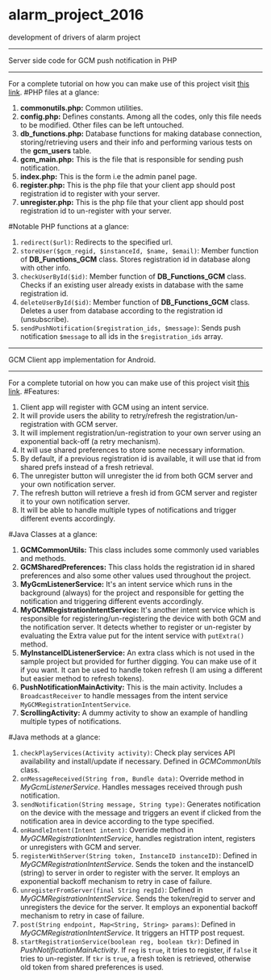 # alarm_project_2016
development of drivers of alarm project
*************************************************
Server side code for GCM push notification in PHP
*************************************************
For a complete tutorial on how you can make use of this project visit [this link](https://neurobin.org/docs/android/push-notification-gcm-client-server/).
<span id="server-php-files"></span>
#PHP files at a glance:

1. **commonutils.php:** Common utilities.
2. **config.php:** Defines constants. Among all the codes, only this file needs to be modified. Other files can be left untouched.
3. **db_functions.php:** Database functions for making database connection, storing/retrieving users and their info and performing various tests on the **gcm_users** table.
4. **gcm_main.php:** This is the file that is responsible for sending push notification.
5. **index.php:** This is the form i.e the admin panel page.
6. **register.php:** This is the php file that your client app should post registration id to register with your server.
7. **unregister.php:** This is the php file that your client app should post registration id to un-register with your server.

<span id="server-php-funcs"></span>
#Notable PHP functions at a glance:

1. `redirect($url)`: Redirects to the specified url.
2. `storeUser($gcm_regid, $instanceId, $name, $email)`: Member function of **DB_Functions_GCM** class. Stores registration id in database along with other info.
3. `checkUserById($id)`: Member function of **DB_Functions_GCM** class. Checks if an existing user already exists in database with the same registration id.
4. `deleteUserById($id)`: Member function of **DB_Functions_GCM** class. Deletes a user from database according to the registration id (unsubscribe).
5. `sendPushNotification($registration_ids, $message)`: Sends push notification `$message` to all ids in the `$registration_ids` array.

*******************************************
GCM Client app implementation for Android.
*******************************************
For a complete tutorial on how you can make use of this project visit [this link](https://neurobin.org/docs/android/push-notification-gcm-client-server/).
#Features:

1. Client app will register with GCM using an intent service.
2. It will provide users the ability to retry/refresh the registration/un-registration with GCM server.
3. It will implement registration/un-registration to your own server using an exponential back-off (a retry mechanism).
4. It will use shared preferences to store some necessary information.
5. By default, if a previous registration id is available, it will use that id from shared prefs instead of a fresh retrieval.
6. The unregister button will unregister the id from both GCM server and your own notification server.
7. The refresh button will retrieve a fresh id from GCM server and register it to your own notification server.
8. It will be able to handle multiple types of notifications and trigger different events accordingly.

<span id="java-classes"></span>
#Java Classes at a glance:

1. **GCMCommonUtils:** This class includes some commonly used variables and methods.
2. **GCMSharedPreferences:** This class holds the registration id in shared preferences and also some other values used throughout the project.
3. **MyGcmListenerService:** It's an intent service which runs in the background (always) for the project and responsible for getting the notification and triggering different events accordingly.
4. **MyGCMRegistrationIntentService:** It's another intent service which is responsible for registering/un-registering the device with both GCM and the notification server. It detects whether to register or un-register by evaluating the Extra value put for the intent service with `putExtra()` method.
5. **MyInstanceIDListenerService:** An extra class which is not used in the sample project but provided for further digging. You can make use of it if you want. It can be used to handle token refresh (I am using a different but easier method to refresh tokens).
6. **PushNotificationMainActivity:** This is the main activity. Includes a `BroadcastReceiver` to handle messages from the intent service `MyGCMRegistrationIntentService`.
7. **ScrollingActivity:** A dummy activity to show an example of handling multiple types of notifications.

<span id="java-methods"></span>
#Java methods at a glance:

1. `checkPlayServices(Activity activity)`: Check play services API availability and install/update if necessary. Defined in *GCMCommonUtils* class.
2. `onMessageReceived(String from, Bundle data)`: Override method in *MyGcmListenerService*. Handles messages received through push notification.
3. `sendNotification(String message, String type)`: Generates notification on the device with the message and triggers an event if clicked from the notification area in device according to the type specified.
4. `onHandleIntent(Intent intent)`: Override method in *MyGCMRegistrationIntentService*, handles registration intent, registers or unregisters with GCM and server.
5. `registerWithServer(String token, InstanceID instanceID)`: Defined in *MyGCMRegistrationIntentService*. Sends the token and the instanceID (string) to server in order to register with the server. It employs an exponential backoff mechanism to retry in case of failure.
6. `unregisterFromServer(final String regId)`: Defined in *MyGCMRegistrationIntentService*. Sends the token/regid to server and unregisters the device for the server. It employs an exponential backoff mechanism to retry in case of failure.
7. `post(String endpoint, Map<String, String> params)`: Defined in *MyGCMRegistrationIntentService*. It triggers an HTTP post request.
8. `startRegistrationService(boolean reg, boolean tkr)`: Defined in *PushNotificationMainActivity*. If `reg` is `true`, it tries to register, if `false` it tries to un-register. If `tkr` is `true`, a fresh token is retrieved, otherwise old token from shared preferences is used.
